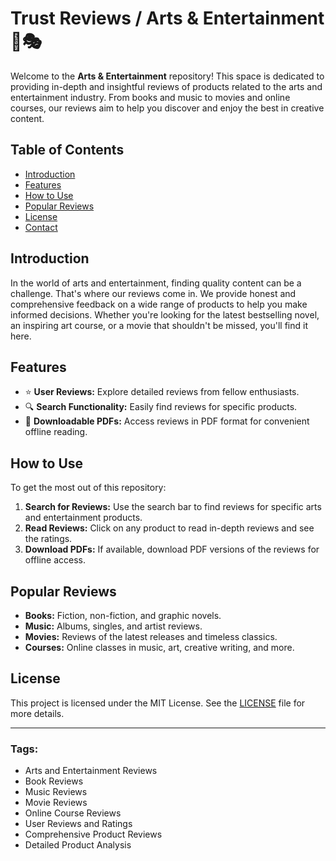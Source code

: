 # Trust Reviews / Arts & Entertainment 🎨🎭

Welcome to the **Arts & Entertainment** repository! This space is dedicated to providing in-depth and insightful reviews of products related to the arts and entertainment industry. From books and music to movies and online courses, our reviews aim to help you discover and enjoy the best in creative content.

## Table of Contents

- [Introduction](#introduction)
- [Features](#features)
- [How to Use](#how-to-use)
- [Popular Reviews](#popular-reviews)
- [License](#license)
- [Contact](#contact)

## Introduction

In the world of arts and entertainment, finding quality content can be a challenge. That's where our reviews come in. We provide honest and comprehensive feedback on a wide range of products to help you make informed decisions. Whether you're looking for the latest bestselling novel, an inspiring art course, or a movie that shouldn't be missed, you'll find it here.

## Features

- ⭐ **User Reviews:** Explore detailed reviews from fellow enthusiasts.
- 🔍 **Search Functionality:** Easily find reviews for specific products.
- 📝 **Downloadable PDFs:** Access reviews in PDF format for convenient offline reading.

## How to Use

To get the most out of this repository:

1. **Search for Reviews:** Use the search bar to find reviews for specific arts and entertainment products.
2. **Read Reviews:** Click on any product to read in-depth reviews and see the ratings.
3. **Download PDFs:** If available, download PDF versions of the reviews for offline access.

## Popular Reviews

- **Books:** Fiction, non-fiction, and graphic novels.
- **Music:** Albums, singles, and artist reviews.
- **Movies:** Reviews of the latest releases and timeless classics.
- **Courses:** Online classes in music, art, creative writing, and more.

## License

This project is licensed under the MIT License. See the [LICENSE](LICENSE) file for more details.

---

### Tags:

- Arts and Entertainment Reviews
- Book Reviews
- Music Reviews
- Movie Reviews
- Online Course Reviews
- User Reviews and Ratings
- Comprehensive Product Reviews
- Detailed Product Analysis

